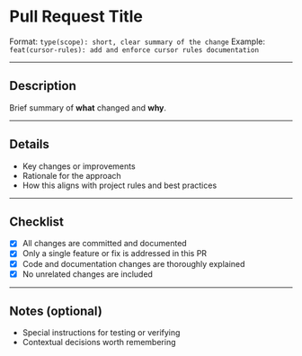 <!-- @cursor format: markdown -->

# Pull Request Title

Format:
`type(scope): short, clear summary of the change`
Example:
`feat(cursor-rules): add and enforce cursor rules documentation`

---

## Description

Brief summary of **what** changed and **why**.

---

## Details

- Key changes or improvements
- Rationale for the approach
- How this aligns with project rules and best practices

---

## Checklist

- [x] All changes are committed and documented
- [x] Only a single feature or fix is addressed in this PR
- [x] Code and documentation changes are thoroughly explained
- [x] No unrelated changes are included

---

## Notes (optional)

- Special instructions for testing or verifying
- Contextual decisions worth remembering
